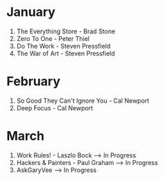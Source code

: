 # January 

1. The Everything Store - Brad Stone
2. Zero To One - Peter Thiel
3. Do The Work - Steven Pressfield
4. The War of Art - Steven Pressfield

# February 

1. So Good They Can't Ignore You - Cal Newport
2. Deep Focus - Cal Newport 

# March

1. Work Rules! - Laszlo Bock --> In Progress
2. Hackers & Painters - Paul Graham --> In Progress
3. AskGaryVee --> In Progress
